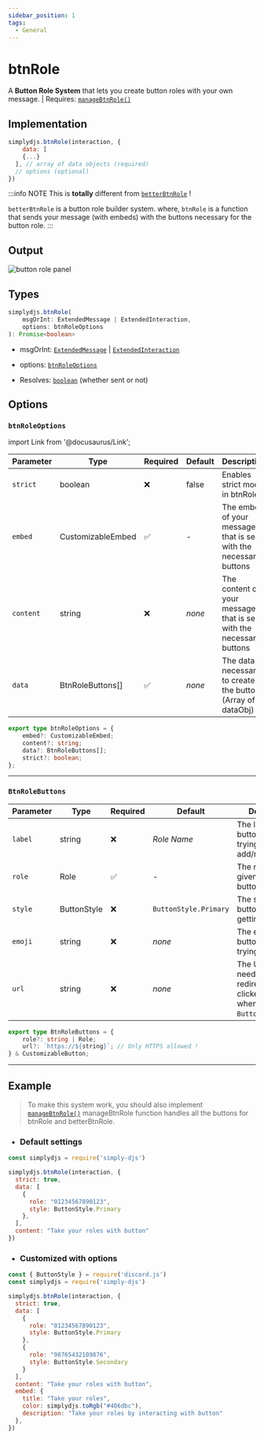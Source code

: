 ```yaml
---
sidebar_position: 1
tags:
  - General
---
```


# btnRole

A **Button Role System** that lets you create button roles with your own message. | Requires: [`manageBtnRole()`](/docs/handler/manageBtnRole/)

## Implementation

```js
simplydjs.btnRole(interaction, {
	data: [
    {...}
  ], // array of data objects (required)
  // options (optional)
})
```

:::info NOTE
This is **totally** different from [`betterBtnRole`](/docs/systems/betterBtnRole/) !

`betterBtnRole` is a button role builder system. where,
`btnRole` is a function that sends your message (with embeds) with the buttons necessary for the button role.
:::

## Output

![button role panel](https://i.postimg.cc/Wz2Hq6Gd/image.png)

## Types
```ts
simplydjs.btnRole(
	msgOrInt: ExtendedMessage | ExtendedInteraction,
	options: btnRoleOptions
): Promise<boolean>
```

- msgOrInt: [`ExtendedMessage`](/docs/typedef/ExtendedMessage/) | [`ExtendedInteraction`](/docs/typedef/ExtendedInteraction/)
- options: [`btnRoleOptions`](#btnroleoptions)

- Resolves: [`boolean`](https://developer.mozilla.org/en-US/docs/Web/JavaScript/Reference/Global_Objects/Boolean) (whether sent or not)

## Options

### `btnRoleOptions`

import Link from '@docusaurus/Link';

| Parameter | Type | Required | Default    | Description |
| --------- | ----- | -------- | -------- | ---------- |
| `strict` | <Link to="https://developer.mozilla.org/en-US/docs/Web/JavaScript/Reference/Global_Objects/Boolean">boolean</Link>       | ❌ | false | Enables strict mode in btnRole |
| `embed` | <Link to="/docs/typedef/CustomizableEmbed/">CustomizableEmbed</Link>       | ✅  | -     | The embed of your message that is sent with the necessary buttons |
| `content` | <Link to="https://developer.mozilla.org/en-US/docs/Web/JavaScript/Reference/Global_Objects/String">string</Link>       | ❌        | _none_ | The content of your message that is sent with the necessary buttons |
| `data` | <Link to="#btnrolebuttons">BtnRoleButtons[]</Link>       | ✅        | _none_     | The data necessary to create the buttons. (Array of <Link to="#dataobj">dataObj</Link>) |

```ts
export type btnRoleOptions = {
	embed?: CustomizableEmbed;
	content?: string;
	data?: BtnRoleButtons[];
	strict?: boolean;
};
```

------------

### `BtnRoleButtons`

| Parameter | Type | Required | Default    | Description |
| --------- | ----- | -------- | -------- | ---------- |
| `label` | <Link to="https://developer.mozilla.org/en-US/docs/Web/JavaScript/Reference/Global_Objects/String">string</Link> | ❌ | _Role Name_  | The label of the button you're trying to add/remove |
| `role` | <Link to="https://old.discordjs.dev/#/docs/discord.js/main/class/Role">Role</Link> | ✅ | - | The role to be given when a button is clicked |
| `style` | <Link to="https://discord-api-types.dev/api/discord-api-types-v10/enum/ButtonStyle">ButtonStyle</Link> | ❌ | `ButtonStyle.Primary`  | The style of the button that is getting added.  |
| `emoji` | <Link to="https://developer.mozilla.org/en-US/docs/Web/JavaScript/Reference/Global_Objects/String">string</Link> | ❌  | _none_  | The emoji of the button you're trying to add |
| `url` | <Link to="https://developer.mozilla.org/en-US/docs/Web/JavaScript/Reference/Global_Objects/String">string</Link> | ❌  | _none_  | The URL that needs to be redirected when clicked (Only when the style is `ButtonStyle.Link`) |

```ts
export type BtnRoleButtons = {
	role?: string | Role;
	url?: `https://${string}`; // Only HTTPS allowed !
} & CustomizableButton;
```

-----------------

## Example

> To make this system work, you should also implement [`manageBtnRole()`](/docs/handler/manageBtnRole/) manageBtnRole function handles all the buttons for btnRole and betterBtnRole.


- ### Default settings

```js title="btnrole.js"
const simplydjs = require('simply-djs')

simplydjs.btnRole(interaction, {
  strict: true,
  data: [
    {
      role: "01234567890123",
      style: ButtonStyle.Primary
    },
  ],
  content: "Take your roles with button"
})
```

- ### Customized with options

```js title="btnrole.js"
const { ButtonStyle } = require('discord.js')
const simplydjs = require('simply-djs')

simplydjs.btnRole(interaction, {
  strict: true,
  data: [
    {
      role: "01234567890123",
      style: ButtonStyle.Primary
    },
    {
      role: "98765432109876",
      style: ButtonStyle.Secondary
    }
  ],
  content: "Take your roles with button",
  embed: {
    title: "Take your roles",
    color: simplydjs.toRgb("#406dbc"),
    description: "Take your roles by interacting with button"
  },
})
```